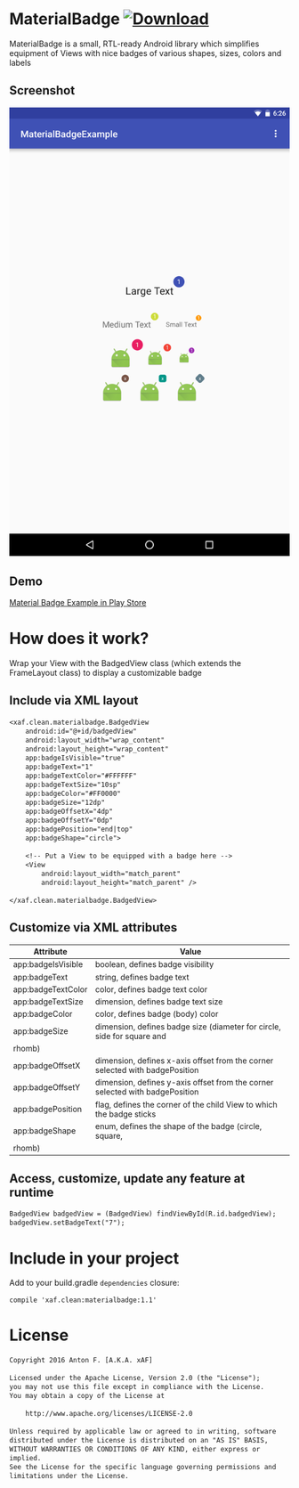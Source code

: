 # MaterialBadge [ ![Download](https://api.bintray.com/packages/xaf/maven/MaterialBadge/images/download.svg) ](https://bintray.com/xaf/maven/MaterialBadge/_latestVersion)

MaterialBadge is a small, RTL-ready Android library which simplifies equipment of Views with nice badges of various shapes, sizes, colors and labels

## Screenshot

![alt text](https://github.com/0x0af/materialbadge/blob/master/Screenshot_20160227-062627.png "Screenshot")

## Demo

[Material Badge Example in Play Store](https://play.google.com/store/apps/details?id=xaf.clean.materialbadgeexample)

# How does it work?

Wrap your View with the BadgedView class (which extends the FrameLayout class) to display a customizable badge

## Include via XML layout

    <xaf.clean.materialbadge.BadgedView
        android:id="@+id/badgedView"
        android:layout_width="wrap_content"
        android:layout_height="wrap_content"
        app:badgeIsVisible="true"
        app:badgeText="1"
        app:badgeTextColor="#FFFFFF"
        app:badgeTextSize="10sp"
        app:badgeColor="#FF0000"
        app:badgeSize="12dp"
        app:badgeOffsetX="4dp"
        app:badgeOffsetY="0dp"
        app:badgePosition="end|top"
        app:badgeShape="circle">

        <!-- Put a View to be equipped with a badge here -->
        <View
            android:layout_width="match_parent"
            android:layout_height="match_parent" />

    </xaf.clean.materialbadge.BadgedView>
    
## Customize via XML attributes

| Attribute          | Value                                                                         |
|--------------------|-------------------------------------------------------------------------------|
| app:badgeIsVisible | boolean, defines badge visibility                                             |
| app:badgeText      | string, defines badge text                                                    |
| app:badgeTextColor | color, defines badge text color                                               |
| app:badgeTextSize  | dimension, defines badge text size                                            |
| app:badgeColor     | color, defines badge (body) color                                             |
| app:badgeSize      | dimension, defines badge size (diameter for circle, side for square and
rhomb) |
| app:badgeOffsetX   | dimension, defines x-axis offset from the corner selected with badgePosition  |
| app:badgeOffsetY   | dimension, defines y-axis offset from the corner selected with badgePosition  |
| app:badgePosition  | flag, defines the corner of the child View to which the badge sticks          |
| app:badgeShape     | enum, defines the shape of the badge (circle, square,
rhomb)                   |

## Access, customize, update any feature at runtime

    BadgedView badgedView = (BadgedView) findViewById(R.id.badgedView);
    badgedView.setBadgeText("7");

# Include in your project

Add to your build.gradle `dependencies` closure:

    compile 'xaf.clean:materialbadge:1.1'

# License

    Copyright 2016 Anton F. [A.K.A. xAF]
    
    Licensed under the Apache License, Version 2.0 (the "License");
    you may not use this file except in compliance with the License.
    You may obtain a copy of the License at
    
        http://www.apache.org/licenses/LICENSE-2.0
    
    Unless required by applicable law or agreed to in writing, software
    distributed under the License is distributed on an "AS IS" BASIS,
    WITHOUT WARRANTIES OR CONDITIONS OF ANY KIND, either express or implied.
    See the License for the specific language governing permissions and
    limitations under the License.
